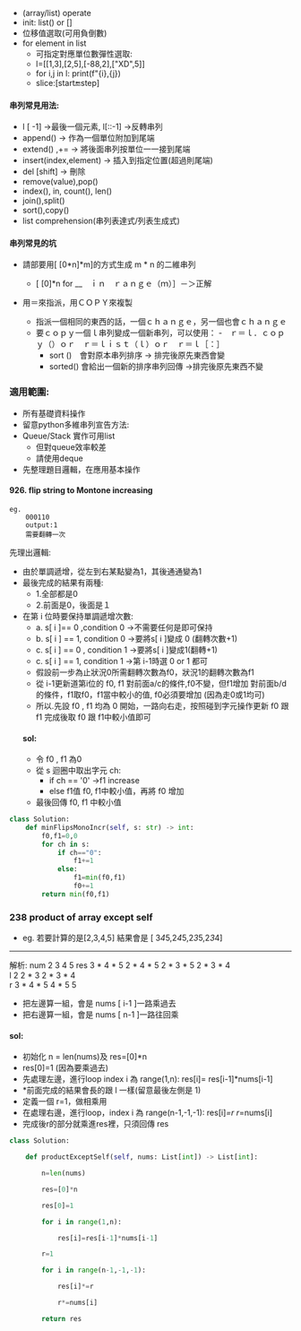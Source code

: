 - (array/list) operate
- init: list() or []
- 位移值選取(可用負倒數)
- for element in list
	- 可指定對應單位數彈性選取:
	- l=[[1,3],[2,5],[-88,2],["XD",5]]
	- for i,j in l:
	     print(f"{i},{j})
	- slice:[start:end:step]
#### 串列常見用法:
- l [ -1] ->最後一個元素, l[::-1] ->反轉串列
- append() -> 作為一個單位附加到尾端
- extend() ,+= -> 將後面串列按單位一一接到尾端
- insert(index,element) -> 插入到指定位置(超過則尾端)
- del [shift] -> 刪除
- remove(value),pop()
- index(), in, count(), len()
- join(),split()
- sort(),copy()
- list comprehension(串列表達式/列表生成式)
#### 串列常見的坑
- 請部要用[ [0*n]*m]的方式生成 m * n 的二維串列
	- [ [0]*n for __　ｉｎ　ｒａｎｇｅ（ｍ）］－＞正解

- 用＝來指派，用ＣＯＰＹ來複製
	- 指派一個相同的東西的話，一個ｃｈａｎｇｅ，另一個也會ｃｈａｎｇｅ
	- 要ｃｏｐｙ一個ｌ串列變成一個新串列，可以使用：
		-　ｒ＝ｌ．ｃｏｐｙ（）ｏｒ　ｒ＝ｌｉｓｔ（ｌ）ｏｒ　ｒ＝ｌ［：］
		-   sort ()　會對原本串列排序 -> 排完後原先東西會變
		-  sorted() 會給出一個新的排序串列回傳 ->排完後原先東西不變
###  適用範圍:
- 所有基礎資料操作
- 留意python多維串列宣告方法:
- Queue/Stack 實作可用list
	- 但對queue效率較差
	- 請使用deque
- 先整理題目邏輯，在應用基本操作
####  926. flip string to Montone increasing
	eg.
		000110
		output:1
		需要翻轉一次
先理出邏輯:
- 由於單調遞增，從左到右某點變為1，其後通通變為1
- 最後完成的結果有兩種:
	- 1.全部都是0
	- 2.前面是0，後面是１
-  在第 i 位時要保持單調遞增次數:
	- a. s[ i ]== 0 ,condition 0 ->不需要任何是即可保持
	- b. s[ i ] == 1, condition 0 ->要將s[ i ]變成 0 (翻轉次數+1)
	- c. s[ i ] == 0 , condition 1 ->要將s[ i ]變成1(翻轉+1)
	- c. s[ i ] == 1, condition 1 ->第 i-1時選 0 or 1 都可
	- 假設前一步為止狀況0所需翻轉次數為f0，狀況1的翻轉次數為f1
	- 從 i-1更新道第i位的 f0, f1
		 對前面a/c的條件,f0不變，但f1增加
		  對前面b/d的條件，f1取f0，f1當中較小的值, f0必須要增加
		  (因為走0或1均可)
	- 所以.先設 f0 , f1 均為 0 開始，一路向右走，按照碰到字元操作更新 f0 跟 f1 完成後取 f0 跟 f1中較小值即可
	#### sol:
	- 令 f0 , f1 為0
	- 從 s 迴圈中取出字元 ch:
		-  if ch == '0' ->f1 increase
		- else f1值 f0, f1中較小值，再將 f0 增加
	- 最後回傳 f0, f1 中較小值
```python
class Solution:
    def minFlipsMonoIncr(self, s: str) -> int:
        f0,f1=0,0
        for ch in s:
            if ch=="0":
                f1+=1
            else:
                f1=min(f0,f1)
                f0+=1
        return min(f0,f1)
```

### 238 product of array except self

- eg.
若要計算的是[2,3,4,5]
結果會是 [ 3*4*5,2*4*5,2*3*5,2*3*4]

*** 
解析:
num        2              3             4              5 
 res   3 * 4 * 5   2 * 4 * 5   2 * 3 * 5   2 * 3 * 4   
   l                           2           2 * 3     2 * 3 * 4   
   r    3 * 4 * 5      4 * 5            5   
- 把左邊算一組，會是 nums [ i-1 ]一路乘過去
- 把右邊算一組，會是 nums [ n-1 ]一路往回乘
#### sol:
- 初始化 n = len(nums)及 res=[0]*n
- res[0]=1 (因為要乘過去)
- 先處理左邊，進行loop index i 為 range(1,n):
      res[i]= res[i-1]*nums[i-1]
- *前面完成的結果會長的跟 l 一樣(留意最後左側是 1)
- 定義一個 r=1，做相乘用
- 在處理右邊，進行loop，index i 為 range(n-1,-1,-1):
    res[i]*=r
    r*=nums[i]
- 完成後r的部分就乘進res裡，只須回傳 res
```python
class Solution:

    def productExceptSelf(self, nums: List[int]) -> List[int]:

        n=len(nums)

        res=[0]*n

        res[0]=1

        for i in range(1,n):

            res[i]=res[i-1]*nums[i-1]

        r=1

        for i in range(n-1,-1,-1):

            res[i]*=r

            r*=nums[i]

        return res
```
